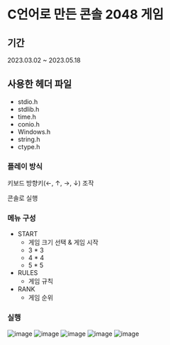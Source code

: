 # C언어로 만든 콘솔 2048 게임

## 기간
2023.03.02 ~ 2023.05.18

## 사용한 헤더 파일
 - stdio.h
 - stdlib.h
 - time.h
 - conio.h
 - Windows.h
 - string.h
 - ctype.h

### 플레이 방식
키보드 방향키(←, ↑, →, ↓) 조작

콘솔로 실행

### 메뉴 구성
 - START
     - 게임 크기 선택 & 게임 시작 
     - 3 * 3
     - 4 * 4
     - 5 * 5
 - RULES
     - 게임 규칙
 - RANK
     - 게임 순위

### 실행
![image](https://github.com/2048-game-project/2048/assets/86397095/24ee7cd9-21f2-4286-b17b-882e5bfc5f0d)
![image](https://github.com/2048-game-project/2048/assets/86397095/a8bb4e48-2060-40a3-81ca-17a8600af633)
![image](https://github.com/2048-game-project/2048/assets/86397095/aeda2bd1-9a70-4f39-8325-5af48b54cc0b)
![image](https://github.com/2048-game-project/2048/assets/86397095/d0ccfd02-da79-495e-92cc-e6a003de0fe0)
![image](https://github.com/2048-game-project/2048/assets/86397095/c14cdaf4-d9bf-4567-a765-64fba58639ba)
